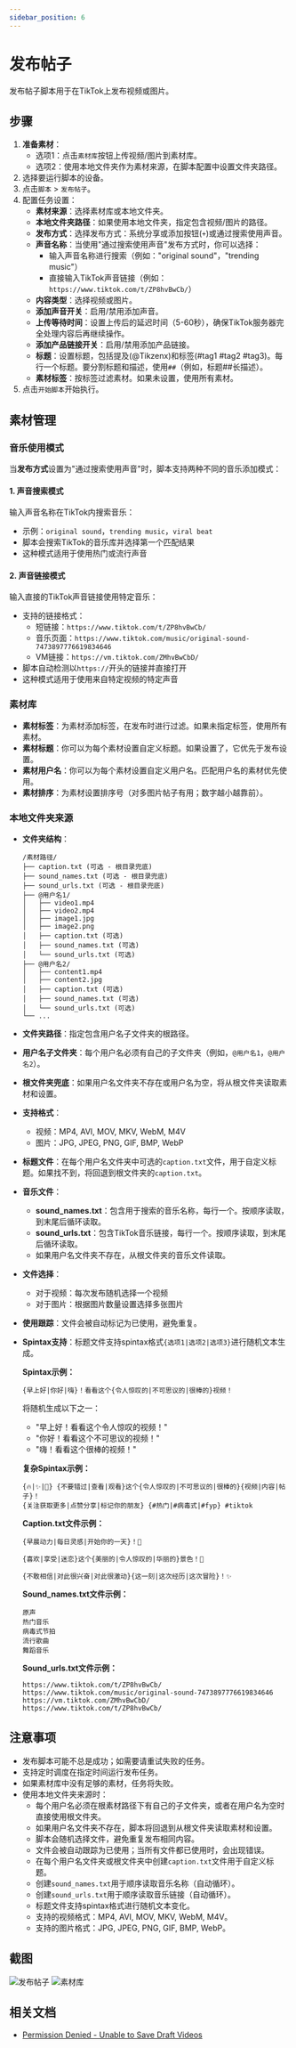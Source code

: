 ```yaml
---
sidebar_position: 6
---
```


# 发布帖子

发布帖子脚本用于在TikTok上发布视频或图片。

## 步骤

1. **准备素材**：
   - 选项1：点击`素材库`按钮上传视频/图片到素材库。
   - 选项2：使用本地文件夹作为素材来源，在脚本配置中设置文件夹路径。
2. 选择要运行脚本的设备。
3. 点击`脚本` > `发布帖子`。
4. 配置任务设置：
    - **素材来源**：选择素材库或本地文件夹。
    - **本地文件夹路径**：如果使用本地文件夹，指定包含视频/图片的路径。
    - **发布方式**：选择发布方式：系统分享或添加按钮(`+`)或通过搜索使用声音。
    - **声音名称**：当使用"通过搜索使用声音"发布方式时，你可以选择：
      - 输入声音名称进行搜索（例如："original sound"，"trending music"）
      - 直接输入TikTok声音链接（例如：`https://www.tiktok.com/t/ZP8hvBwCb/`）
    - **内容类型**：选择视频或图片。
    - **添加声音开关**：启用/禁用添加声音。
    - **上传等待时间**：设置上传后的延迟时间（5-60秒），确保TikTok服务器完全处理内容后再继续操作。
    - **添加产品链接开关**：启用/禁用添加产品链接。
    - **标题**：设置标题，包括提及(@Tikzenx)和标签(#tag1 #tag2 #tag3)。每行一个标题。要分割标题和描述，使用`##`（例如，标题##长描述）。
    - **素材标签**：按标签过滤素材。如果未设置，使用所有素材。
5. 点击`开始脚本`开始执行。

## 素材管理

### 音乐使用模式

当**发布方式**设置为"通过搜索使用声音"时，脚本支持两种不同的音乐添加模式：

#### 1. 声音搜索模式

输入声音名称在TikTok内搜索音乐：

- 示例：`original sound`，`trending music`，`viral beat`
- 脚本会搜索TikTok的音乐库并选择第一个匹配结果
- 这种模式适用于使用热门或流行声音

#### 2. 声音链接模式

输入直接的TikTok声音链接使用特定音乐：

- 支持的链接格式：
  - 短链接：`https://www.tiktok.com/t/ZP8hvBwCb/`
  - 音乐页面：`https://www.tiktok.com/music/original-sound-7473897776619834646`
  - VM链接：`https://vm.tiktok.com/ZMhvBwCbD/`
- 脚本自动检测以`https://`开头的链接并直接打开
- 这种模式适用于使用来自特定视频的特定声音

### 素材库

- **素材标签**：为素材添加标签，在发布时进行过滤。如果未指定标签，使用所有素材。
- **素材标题**：你可以为每个素材设置自定义标题。如果设置了，它优先于发布设置。
- **素材用户名**：你可以为每个素材设置自定义用户名。匹配用户名的素材优先使用。
- **素材排序**：为素材设置排序号（对多图片帖子有用；数字越小越靠前）。

### 本地文件夹来源

- **文件夹结构**：

  ```text
  /素材路径/
  ├── caption.txt (可选 - 根目录兜底)
  ├── sound_names.txt (可选 - 根目录兜底)  
  ├── sound_urls.txt (可选 - 根目录兜底)
  ├── @用户名1/
  │   ├── video1.mp4
  │   ├── video2.mp4
  │   ├── image1.jpg
  │   ├── image2.png
  │   ├── caption.txt (可选)
  │   ├── sound_names.txt (可选)
  │   └── sound_urls.txt (可选)
  ├── @用户名2/
  │   ├── content1.mp4
  │   ├── content2.jpg
  │   ├── caption.txt (可选)
  │   ├── sound_names.txt (可选)
  │   └── sound_urls.txt (可选)
  └── ...
  ```

- **文件夹路径**：指定包含用户名子文件夹的根路径。
- **用户名子文件夹**：每个用户名必须有自己的子文件夹（例如，`@用户名1`，`@用户名2`）。
- **根文件夹兜底**：如果用户名文件夹不存在或用户名为空，将从根文件夹读取素材和设置。
- **支持格式**：
  - 视频：MP4, AVI, MOV, MKV, WebM, M4V
  - 图片：JPG, JPEG, PNG, GIF, BMP, WebP
- **标题文件**：在每个用户名文件夹中可选的`caption.txt`文件，用于自定义标题。如果找不到，将回退到根文件夹的`caption.txt`。
- **音乐文件**：
  - **sound_names.txt**：包含用于搜索的音乐名称，每行一个。按顺序读取，到末尾后循环读取。
  - **sound_urls.txt**：包含TikTok音乐链接，每行一个。按顺序读取，到末尾后循环读取。
  - 如果用户名文件夹不存在，从根文件夹的音乐文件读取。
- **文件选择**：
  - 对于视频：每次发布随机选择一个视频
  - 对于图片：根据图片数量设置选择多张图片
- **使用跟踪**：文件会被自动标记为已使用，避免重复。
- **Spintax支持**：标题文件支持spintax格式`{选项1|选项2|选项3}`进行随机文本生成。

  **Spintax示例：**

  ```text
  {早上好|你好|嗨}！看看这个{令人惊叹的|不可思议的|很棒的}视频！
  ```

  将随机生成以下之一：
  - "早上好！看看这个令人惊叹的视频！"
  - "你好！看看这个不可思议的视频！"
  - "嗨！看看这个很棒的视频！"

  **复杂Spintax示例：**

  ```text
  {🔥|✨|🎉} {不要错过|查看|观看}这个{令人惊叹的|不可思议的|很棒的}{视频|内容|帖子}！ 
  {关注获取更多|点赞分享|标记你的朋友} {#热门|#病毒式|#fyp} #tiktok
  ```

  **Caption.txt文件示例：**

  ```text
  {早晨动力|每日灵感|开始你的一天}！💪
  
  {喜欢|享受|迷恋}这个{美丽的|令人惊叹的|华丽的}景色！🌅
  
  {不敢相信|对此很兴奋|对此很激动}{这一刻|这次经历|这次冒险}！✨
  ```

  **Sound_names.txt文件示例：**

  ```text
  原声
  热门音乐
  病毒式节拍
  流行歌曲
  舞蹈音乐
  ```

  **Sound_urls.txt文件示例：**

  ```text
  https://www.tiktok.com/t/ZP8hvBwCb/
  https://www.tiktok.com/music/original-sound-7473897776619834646
  https://vm.tiktok.com/ZMhvBwCbD/
  https://www.tiktok.com/t/ZP8hvBwCb/
  ```

## 注意事项

- 发布脚本可能不总是成功；如需要请重试失败的任务。
- 支持定时调度在指定时间运行发布任务。
- 如果素材库中没有足够的素材，任务将失败。
- 使用本地文件夹来源时：
  - 每个用户名必须在根素材路径下有自己的子文件夹，或者在用户名为空时直接使用根文件夹。
  - 如果用户名文件夹不存在，脚本将回退到从根文件夹读取素材和设置。
  - 脚本会随机选择文件，避免重复发布相同内容。
  - 文件会被自动跟踪为已使用；当所有文件都已使用时，会出现错误。
  - 在每个用户名文件夹或根文件夹中创建`caption.txt`文件用于自定义标题。
  - 创建`sound_names.txt`用于顺序读取音乐名称（自动循环）。
  - 创建`sound_urls.txt`用于顺序读取音乐链接（自动循环）。
  - 标题文件支持spintax格式进行随机文本变化。
  - 支持的视频格式：MP4, AVI, MOV, MKV, WebM, M4V。
  - 支持的图片格式：JPG, JPEG, PNG, GIF, BMP, WebP。

## 截图

![发布帖子](../img/post.png)
![素材库](../img/material.png)

## 相关文档

- [Permission Denied - Unable to Save Draft Videos](../troubleshooting/4.permission-denied-draft-videos.md)

